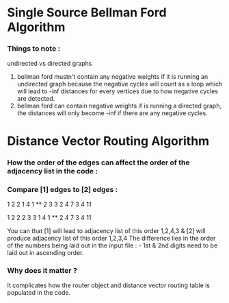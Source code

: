 # Single Source Bellman Ford Algorithm

### Things to note :

undirected vs directed graphs

1. bellman ford mustn't contain any negative weights if it is running an undirected graph because the negative cycles will count as a loop which will lead to -inf distances for every vertices due to how negative cycles are detected.
2. bellman ford can contain negative weights if is running a directed graph, the distances will only become -inf if there are any negative cycles.

# Distance Vector Routing Algorithm

### How the order of the edges can affect the order of the adjacency list in the code :

### Compare [1] edges to [2] edges :

1 2 2
1 4 1 \*\*
2 3 3
2 4 7
3 4 11

1 2 2
2 3 3
1 4 1 \*\*
2 4 7
3 4 11

You can that [1] will lead to adjacency list of this order 1,2,4,3 & [2] will produce adjacency list of this order 1,2,3,4
The difference lies in the order of the numbers being laid out in the input file : - 1st & 2nd digits need to be laid out in ascending order.

### Why does it matter ?

It complicates how the router object and distance vector routing table is populated in the code.
